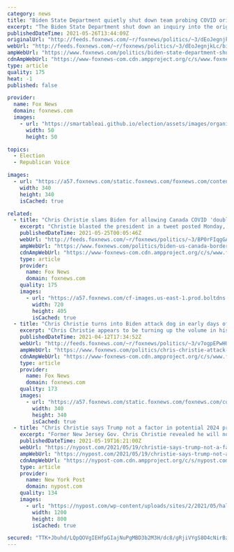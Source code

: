 ```yaml
---
category: news
title: "Biden State Department quietly shut down team probing COVID origin"
excerpt: "The Biden State Department shut down an inquiry into the origins of the COVID-19 pandemic that was investigating whether the virus stemmed from a leak out of the Wuhan Lab of Virology, Fox News has confirmed."
publishedDateTime: 2021-05-26T13:44:09Z
originalUrl: "http://feeds.foxnews.com/~r/foxnews/politics/~3/dEoJegnjkLc/biden-state-department-shut-down-team-covid-origin-investigation"
webUrl: "http://feeds.foxnews.com/~r/foxnews/politics/~3/dEoJegnjkLc/biden-state-department-shut-down-team-covid-origin-investigation"
ampWebUrl: "https://www.foxnews.com/politics/biden-state-department-shut-down-team-covid-origin-investigation.amp"
cdnAmpWebUrl: "https://www-foxnews-com.cdn.ampproject.org/c/s/www.foxnews.com/politics/biden-state-department-shut-down-team-covid-origin-investigation.amp"
type: article
quality: 175
heat: -1
published: false

provider:
  name: Fox News
  domain: foxnews.com
  images:
    - url: "https://smartableai.github.io/election/assets/images/organizations/foxnews.com-50x50.jpg"
      width: 50
      height: 50

topics:
  - Election
  - Republican Voice

images:
  - url: "https://a57.foxnews.com/static.foxnews.com/foxnews.com/content/uploads/2020/10/340/340/brooke-singman-headshot.jpg?ve=1&tl=1"
    width: 340
    height: 340
    isCached: true

related:
  - title: "Chris Christie slams Biden for allowing Canada COVID 'double standard'"
    excerpt: "Christie blasted the president in a tweet posted Monday, saying more “weakness” was coming from the Biden administration’s foreign policy and vaccine messaging with Canada."
    publishedDateTime: 2021-05-25T00:05:46Z
    webUrl: "http://feeds.foxnews.com/~r/foxnews/politics/~3/BP0rFIqgGAA/biden-us-canada-border-restrictions-vaccines-christie-criticizes"
    ampWebUrl: "https://www.foxnews.com/politics/biden-us-canada-border-restrictions-vaccines-christie-criticizes.amp"
    cdnAmpWebUrl: "https://www-foxnews-com.cdn.ampproject.org/c/s/www.foxnews.com/politics/biden-us-canada-border-restrictions-vaccines-christie-criticizes.amp"
    type: article
    provider:
      name: Fox News
      domain: foxnews.com
    quality: 175
    images:
      - url: "https://a57.foxnews.com/cf-images.us-east-1.prod.boltdns.net/v1/static/694940094001/08fbe276-a23f-4272-8fe8-d0305ba39364/0b6ee7ea-6ee6-455f-8f52-2c89cebab5ce/1280x720/match/720/405/image.jpg?ve=1&tl=1"
        width: 720
        height: 405
        isCached: true
  - title: "Chris Christie turns into Biden attack dog in early days of administration"
    excerpt: "Chris Christie appears to be turning up the volume in his criticism of President Biden. For the second straight weekend, the former two-term GOP governor of New Jersey and 2016 Republican presidential candidate turned political analyst and pundit on the Sunday talk shows has accused the president of"
    publishedDateTime: 2021-04-12T17:34:52Z
    webUrl: "http://feeds.foxnews.com/~r/foxnews/politics/~3/v7ogpEPwHUQ/chris-christie-attack-dog-biden"
    ampWebUrl: "https://www.foxnews.com/politics/chris-christie-attack-dog-biden.amp"
    cdnAmpWebUrl: "https://www-foxnews-com.cdn.ampproject.org/c/s/www.foxnews.com/politics/chris-christie-attack-dog-biden.amp"
    type: article
    provider:
      name: Fox News
      domain: foxnews.com
    quality: 173
    images:
      - url: "https://a57.foxnews.com/static.foxnews.com/foxnews.com/content/uploads/2019/03/340/340/PaulSteinhauser.jpg?ve=1&tl=1"
        width: 340
        height: 340
        isCached: true
  - title: "Chris Christie says Trump not a factor in potential 2024 presidential run"
    excerpt: "Former New Jersey Gov. Chris Christie revealed he will not be deferring to former President Donald Trump in his consideration of whether to run for president in 2024."
    publishedDateTime: 2021-05-19T16:21:00Z
    webUrl: "https://nypost.com/2021/05/19/christie-says-trump-not-a-factor-in-potential-2024-presidential-run/"
    ampWebUrl: "https://nypost.com/2021/05/19/christie-says-trump-not-a-factor-in-potential-2024-presidential-run/amp/"
    cdnAmpWebUrl: "https://nypost-com.cdn.ampproject.org/c/s/nypost.com/2021/05/19/christie-says-trump-not-a-factor-in-potential-2024-presidential-run/amp/"
    type: article
    provider:
      name: New York Post
      domain: nypost.com
    quality: 134
    images:
      - url: "https://nypost.com/wp-content/uploads/sites/2/2021/05/haley-christie-trump2024-hp.jpg?quality=90&strip=all&w=1200"
        width: 1200
        height: 800
        isCached: true

secured: "TTK+Jbuhd/LQpQOVgIEHfpGIajNuPgMBD3b2M3H/dc8/gRjiVYgS8O4cNirBztI+FH8octL3lvewys2T8xoYk/Ci1cuZJDcczimVO72VLnS5vWl9y3q+xB72d8PNjnm+IzIwKvkvZKmtoI9YXgnr8R5ZX6xFQmDHD8MvGX5YmX0Kw1QaTu6CXcG41pSWugT6PV8OE7/s0p/8jkm9hpv5od5OiQgSwTdXJm7v0f8Bu2DcHbRNMdpA//SdlMB6LFujfoHU5eUcTwa5XaBP/ZUlg6eFTzfBpCWvk7XPedTxwlZJ5UiAE63D8Py9m/KPqQ2upeUnfJMHS/q+0apm75XFNkxRU7q5p0TEtzUJd7PQ5PE=;VLf1t28bUb2ERCqpTHs/Qw=="
---
```


